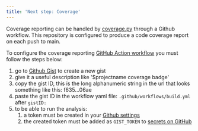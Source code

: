 ```yaml
---
title: 'Next step: Coverage'
---
```


Coverage reporting can be handled by [coverage.py](https://coverage.readthedocs.io) through a Github workflow. This repository is configured to produce a code coverage report on each push to main.

To configure the coverage reporting [GitHub Action workflow]({{cookiecutter.repository_url}}/blob/main/.github/workflows/build.yml) you must follow the steps below:

1. go to [Github Gist](https://gist.github.com/) to create a new gist
1. give it a useful description like '$projectname coverage badge'
1. copy the gist ID, this is the long alphanumeric string in the url that looks something like this: f635...06ae
1. paste the gist ID in the workflow yaml file: `.github/workflows/build.yml` after `gistID: `
1. to be able to run the analysis:
   1. a token must be created in your [Github settings](https://github.com/settings/tokens)
   1. the created token must be added as `GIST_TOKEN` to [secrets on GitHub](https://github.com/{{cookiecutter.github_organization}}/{{cookiecutter.directory_name}}/settings/secrets/actions)
